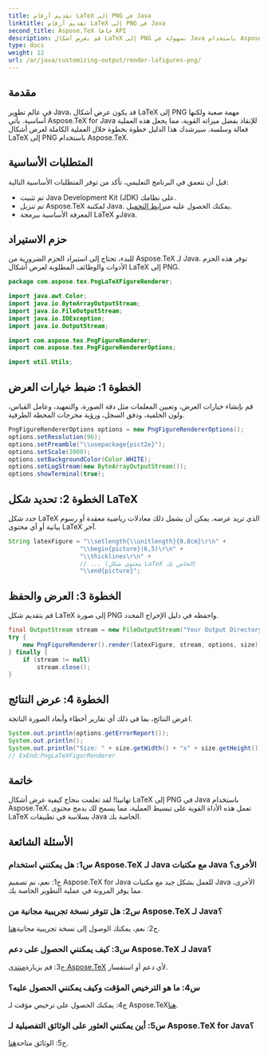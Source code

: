 ```yaml
---
title: تقديم أرقام LaTeX إلى PNG في Java
linktitle: تقديم أرقام LaTeX إلى PNG في Java
second_title: Aspose.TeX جافا API
description: قم بعرض أشكال LaTeX إلى PNG بسهولة في Java باستخدام Aspose.TeX. اتبع هذا الدليل للتكامل السلس.
type: docs
weight: 12
url: /ar/java/customizing-output/render-lafigures-png/
---
```

## مقدمة

في عالم تطوير Java، قد يكون عرض أشكال LaTeX إلى PNG مهمة صعبة ولكنها أساسية. يأتي Aspose.TeX for Java للإنقاذ بفضل ميزاته القوية، مما يجعل هذه العملية فعالة وسلسة. سيرشدك هذا الدليل خطوة بخطوة خلال العملية الكاملة لعرض أشكال LaTeX إلى PNG باستخدام Aspose.TeX.

## المتطلبات الأساسية

قبل أن نتعمق في البرنامج التعليمي، تأكد من توفر المتطلبات الأساسية التالية:

- تم تثبيت Java Development Kit (JDK) على نظامك.
-  تم تنزيل Aspose.TeX لمكتبة Java. يمكنك الحصول عليه من[رابط التحميل](https://releases.aspose.com/tex/java/).
- المعرفة الأساسية ببرمجة LaTeX وJava.

## حزم الاستيراد

للبدء، تحتاج إلى استيراد الحزم الضرورية من Aspose.TeX لـ Java. توفر هذه الحزم الأدوات والوظائف المطلوبة لعرض أشكال LaTeX إلى PNG.

```java
package com.aspose.tex.PngLaTeXFigureRenderer;

import java.awt.Color;
import java.io.ByteArrayOutputStream;
import java.io.FileOutputStream;
import java.io.IOException;
import java.io.OutputStream;

import com.aspose.tex.PngFigureRenderer;
import com.aspose.tex.PngFigureRendererOptions;

import util.Utils;
```

## الخطوة 1: ضبط خيارات العرض

قم بإنشاء خيارات العرض، وتعيين المعلمات مثل دقة الصورة، والتمهيد، وعامل القياس، ولون الخلفية، ودفق السجل، ورؤية مخرجات المحطة الطرفية.

```java
PngFigureRendererOptions options = new PngFigureRendererOptions();
options.setResolution(96);
options.setPreamble("\\usepackage{pict2e}");
options.setScale(3000);
options.setBackgroundColor(Color.WHITE);
options.setLogStream(new ByteArrayOutputStream());
options.showTerminal(true);
```

## الخطوة 2: تحديد شكل LaTeX

حدد شكل LaTeX الذي تريد عرضه. يمكن أن يشمل ذلك معادلات رياضية معقدة أو رسوم بيانية أو أي محتوى LaTeX آخر.

```java
String latexFigure = "\\setlength{\\unitlength}{0.8cm}\r\n" +
                    "\\begin{picture}(6,5)\r\n" +
                    "\\thicklines\r\n" +
                    // ... (محتوى شكل LaTeX الخاص بك)
                    "\\end{picture}";
```

## الخطوة 3: العرض والحفظ

قم بتقديم شكل LaTeX إلى صورة PNG واحفظه في دليل الإخراج المحدد.

```java
final OutputStream stream = new FileOutputStream("Your Output Directory" + "text-and-formula.png");
try {
    new PngFigureRenderer().render(latexFigure, stream, options, size);
} finally {
    if (stream != null)
        stream.close();
}
```

## الخطوة 4: عرض النتائج

اعرض النتائج، بما في ذلك أي تقارير أخطاء وأبعاد الصورة الناتجة.

```java
System.out.println(options.getErrorReport());
System.out.println();
System.out.println("Size: " + size.getWidth() + "x" + size.getHeight());
// ExEnd:PngLaTeXFigorRenderer
```

## خاتمة

تهانينا! لقد تعلمت بنجاح كيفية عرض أشكال LaTeX إلى PNG في Java باستخدام Aspose.TeX. تعمل هذه الأداة القوية على تبسيط العملية، مما يسمح لك بدمج محتوى LaTeX بسلاسة في تطبيقات Java الخاصة بك.

## الأسئلة الشائعة

### س1: هل يمكنني استخدام Aspose.TeX لـ Java مع مكتبات Java الأخرى؟

ج1: نعم، تم تصميم Aspose.TeX for Java للعمل بشكل جيد مع مكتبات Java الأخرى، مما يوفر المرونة في عملية التطوير الخاصة بك.

### س2: هل تتوفر نسخة تجريبية مجانية من Aspose.TeX لـ Java؟

 ج2: نعم، يمكنك الوصول إلى نسخة تجريبية مجانية[هنا](https://releases.aspose.com/).

### س3: كيف يمكنني الحصول على دعم Aspose.TeX لـ Java؟

 ج3: قم بزيارة[منتدى Aspose.TeX](https://forum.aspose.com/c/tex/47) لأي دعم أو استفسار.

### س4: ما هو الترخيص المؤقت وكيف يمكنني الحصول عليه؟

 ج4: يمكنك الحصول على ترخيص مؤقت لـ Aspose.TeX[هنا](https://purchase.aspose.com/temporary-license/).

### س5: أين يمكنني العثور على الوثائق التفصيلية لـ Aspose.TeX for Java؟

 ج5: الوثائق متاحة[هنا](https://reference.aspose.com/tex/java/).